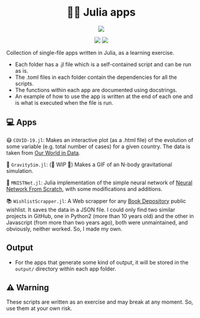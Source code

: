 <div align="center">
    <h1>👨‍💻 Julia apps</h1>
</div>

<p align="center">
    <a href="https://julialang.org"><img src="https://forthebadge.com/images/badges/made-with-julia.svg"></a>
</p>

<p align="center">
    <a href="https://github.com/Ezequiel92/julia_apps/blob/main/LICENSE"><img src="https://img.shields.io/github/license/Ezequiel92/julia_apps?style=flat&logo=GNU&labelColor=2B2D2F"></a>
    <a href="mailto:elozano@df.uba.ar"><img src="https://img.shields.io/maintenance/yes/2022?style=flat&labelColor=2B2D2F"></a>
</p>

Collection of single-file apps written in Julia, as a learning exercise.

- Each folder has a .jl file which is a self-contained script and can be run as is.
- The .toml files in each folder contain the dependencies for all the scripts.
- The functions within each app are documented using docstrings.
- An example of how to use the app is written at the end of each one and is what is executed when the file is run.

## 💻 Apps

😷 `COVID-19.jl`: Makes an interactive plot (as a .html file) of the evolution of some variable (e.g. total number of cases) for a given country. The data is taken from [Our World in Data](https://github.com/owid/covid-19-data).

🌌 `GravitySim.jl`: (🚧 WIP 🚧) Makes a GIF of an N-body gravitational simulation.

🤖 `MNISTNet.jl`: Julia implementation of the simple neural network of [Neural Network From Scratch](https://github.com/Bot-Academy/NeuralNetworkFromScratch), with some modifications and additions.

📚 `WishlistScrapper.jl`: A Web scrapper for any [Book Depository](https://www.bookdepository.com) public wishlist. It saves the data in a JSON file. I could only find two similar projects in GitHub, one in Python2 (more than 10 years old) and the other in Javascript (from more than two years ago), both were unmaintained, and obviously, neither worked. So, I made my own.

## Output

- For the apps that generate some kind of output, it will be stored in the `output/` directory within each app folder.

## ⚠️ Warning

These scripts are written as an exercise and may break at any moment. So, use them at your own risk.
